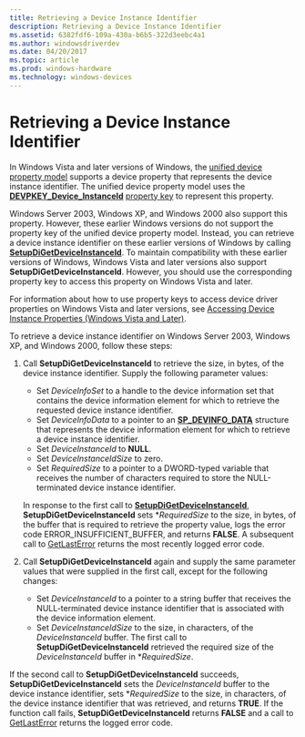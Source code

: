 ```yaml
---
title: Retrieving a Device Instance Identifier
description: Retrieving a Device Instance Identifier
ms.assetid: 6382fdf6-109a-430a-b6b5-322d3eebc4a1
ms.author: windowsdriverdev
ms.date: 04/20/2017
ms.topic: article
ms.prod: windows-hardware
ms.technology: windows-devices
---
```


# Retrieving a Device Instance Identifier


In Windows Vista and later versions of Windows, the [unified device property model](unified-device-property-model--windows-vista-and-later-.md) supports a device property that represents the device instance identifier. The unified device property model uses the [**DEVPKEY_Device_InstanceId**](https://msdn.microsoft.com/library/windows/hardware/ff542532) [property key](property-keys.md) to represent this property.

Windows Server 2003, Windows XP, and Windows 2000 also support this property. However, these earlier Windows versions do not support the property key of the unified device property model. Instead, you can retrieve a device instance identifier on these earlier versions of Windows by calling [**SetupDiGetDeviceInstanceId**](https://msdn.microsoft.com/library/windows/hardware/ff551106). To maintain compatibility with these earlier versions of Windows, Windows Vista and later versions also support **SetupDiGetDeviceInstanceId**. However, you should use the corresponding property key to access this property on Windows Vista and later.

For information about how to use property keys to access device driver properties on Windows Vista and later versions, see [Accessing Device Instance Properties (Windows Vista and Later)](accessing-device-instance-properties--windows-vista-and-later-.md).

To retrieve a device instance identifier on Windows Server 2003, Windows XP, and Windows 2000, follow these steps:

1.  Call **SetupDiGetDeviceInstanceId** to retrieve the size, in bytes, of the device instance identifier. Supply the following parameter values:

    -   Set *DeviceInfoSet* to a handle to the device information set that contains the device information element for which to retrieve the requested device instance identifier.
    -   Set *DeviceInfoData* to a pointer to an [**SP_DEVINFO_DATA**](https://msdn.microsoft.com/library/windows/hardware/ff552344) structure that represents the device information element for which to retrieve a device instance identifier.
    -   Set *DeviceInstanceId* to **NULL**.
    -   Set *DeviceInstanceIdSize* to zero.
    -   Set *RequiredSize* to a pointer to a DWORD-typed variable that receives the number of characters required to store the NULL-terminated device instance identifier.

    In response to the first call to [**SetupDiGetDeviceInstanceId**](https://msdn.microsoft.com/library/windows/hardware/ff551106), **SetupDiGetDeviceInstanceId** sets \**RequiredSize* to the size, in bytes, of the buffer that is required to retrieve the property value, logs the error code ERROR_INSUFFICIENT_BUFFER, and returns **FALSE**. A subsequent call to [GetLastError](http://go.microsoft.com/fwlink/p/?linkid=169416) returns the most recently logged error code.

2.  Call **SetupDiGetDeviceInstanceId** again and supply the same parameter values that were supplied in the first call, except for the following changes:
    -   Set *DeviceInstanceId* to a pointer to a string buffer that receives the NULL-terminated device instance identifier that is associated with the device information element.
    -   Set *DeviceInstanceIdSize* to the size, in characters, of the *DeviceInstanceId* buffer. The first call to **SetupDiGetDeviceInstanceId** retrieved the required size of the *DeviceInstanceId* buffer in \**RequiredSize*.

If the second call to **SetupDiGetDeviceInstanceId** succeeds, **SetupDiGetDeviceInstanceId** sets the *DeviceInstanceId* buffer to the device instance identifier, sets \**RequiredSize* to the size, in characters, of the device instance identifier that was retrieved, and returns **TRUE**. If the function call fails, **SetupDiGetDeviceInstanceId** returns **FALSE** and a call to [GetLastError](http://go.microsoft.com/fwlink/p/?linkid=169416) returns the logged error code.

 

 





